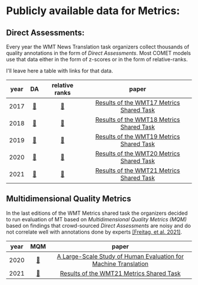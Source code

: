 # Publicly available data for Metrics:

## Direct Assessments:

Every year the WMT News Translation task organizers collect thousands of quality annotations in the form of _Direct Assessments_. Most COMET models use that data either in the form of z-scores or in the form of relative-ranks.

I'll leave here a table with links for that data.

| year | DA | relative ranks | paper |
|:---: | :--: | :---: | :---: |
| 2017 | [🔗](https://unbabel-experimental-data-sets.s3.eu-west-1.amazonaws.com/wmt/2017-da.csv.tar.gz) | [🔗](https://unbabel-experimental-data-sets.s3.eu-west-1.amazonaws.com/wmt/2017-daRR.csv.tar.gz) | [Results of the WMT17 Metrics Shared Task](https://statmt.org/wmt17/pdf/WMT55.pdf) |
| 2018 | [🔗](https://unbabel-experimental-data-sets.s3.eu-west-1.amazonaws.com/wmt/2018-da.csv.tar.gz) |  [🔗](https://unbabel-experimental-data-sets.s3.eu-west-1.amazonaws.com/wmt/2018-daRR.csv.tar.gz) |[Results of the WMT18 Metrics Shared Task](https://statmt.org/wmt18/pdf/WMT078.pdf) |
| 2019 | [🔗](https://unbabel-experimental-data-sets.s3.eu-west-1.amazonaws.com/wmt/2019-da.csv.tar.gz) |  [🔗](https://unbabel-experimental-data-sets.s3.eu-west-1.amazonaws.com/wmt/2019-daRR.csv.tar.gz) |[Results of the WMT19 Metrics Shared Task](https://statmt.org/wmt19/pdf/53/WMT02.pdf) |
| 2020 | [🔗](https://unbabel-experimental-data-sets.s3.eu-west-1.amazonaws.com/wmt/2020-da.csv.tar.gz) |  [🔗](https://unbabel-experimental-data-sets.s3.eu-west-1.amazonaws.com/wmt/2020-daRR.csv.tar.gz) |[Results of the WMT20 Metrics Shared Task](https://aclanthology.org/2020.wmt-1.77.pdf) |
| 2021 | [🔗](https://unbabel-experimental-data-sets.s3.eu-west-1.amazonaws.com/wmt/2021-da.csv.tar.gz) |  [🔗](https://unbabel-experimental-data-sets.s3.eu-west-1.amazonaws.com/wmt/2021-daRR.csv.tar.gz) |[Results of the WMT21 Metrics Shared Task](https://aclanthology.org/2021.wmt-1.73.pdf) |


## Multidimensional Quality Metrics

In the last editions of the WMT Metrics shared task the organizers decided to run evaluation of MT based on _Multidimensional Quality Metrics (MQM)_ based on findings that crowd-sourced _Direct Assessments_ are noisy and do not correlate well with annotations done by experts [[Freitag, et al. 2021]](https://aclanthology.org/2021.tacl-1.87.pdf).

| year | MQM | paper |
|:---: | :--: | :---:|
| 2020 | [🔗](https://github.com/google/wmt-mqm-human-evaluation) | [A Large-Scale Study of Human Evaluation for Machine Translation](https://aclanthology.org/2021.tacl-1.87.pdf) |
| 2021 | [🔗](https://github.com/google/wmt-mqm-human-evaluation) | [Results of the WMT21 Metrics Shared Task](https://aclanthology.org/2021.wmt-1.73.pdf) |
